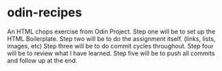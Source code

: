# odin-recipes
An HTML chops exercise from Odin Project.
Step one will be to set up the HTML Boilerplate.
Step two will be to do the assignment itself. (links, lists, images, etc)
Step three will be to do commit cycles throughout.
Step four will be to review what I have learned.
Step five will be to push all commits and follow up at the end.